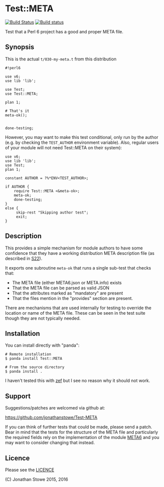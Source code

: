 # Test::META

[![Build Status](https://travis-ci.org/jonathanstowe/Test-META.svg?branch=master)](https://travis-ci.org/jonathanstowe/Test-META)
[![Build status](https://ci.appveyor.com/api/projects/status/github/jonathanstowe/Test-META?svg=true)](https://ci.appveyor.com/project/jonathanstowe/Test-META/branch/master)

Test that a Perl 6 project has a good and proper META file.

## Synopsis

This is the actual `t/030-my-meta.t` from this distribution

```Perl6
#!perl6

use v6;
use lib 'lib';

use Test;
use Test::META;

plan 1;

# That's it
meta-ok();


done-testing;
```


However, you may want to make this test conditional, only run by the
author (e.g. by checking the `TEST_AUTHOR` environment variable). Also,
regular users of your module will not need Test::META on their system):
```Perl6
use v6;
use lib 'lib';
use Test;
plan 1;

constant AUTHOR = ?%*ENV<TEST_AUTHOR>; 

if AUTHOR { 
    require Test::META <&meta-ok>;
    meta-ok;
    done-testing;
}
else {
     skip-rest "Skipping author test";
     exit;
}
```


## Description

This provides a simple mechanism for module authors to have some
confidence that they have a working distribution META description
file (as described in [S22](http://design.perl6.org/S22.html#META6.json)).

It exports one subroutine `meta-ok` that runs a single sub-test that
checks that:

   *  The META file (either META6.json or META.info) exists
   *  That the META file can be parsed as valid JSON
   *  That the attributes marked as "mandatory" are present
   *  That the files mention in the "provides" section are present.

There are mechanisms that are used internally for testing to override the
location or name of the META file. These can be seen in the test suite
though they are not typically needed.

## Installation

You can install directly with "panda":

```
# Remote installation
$ panda install Test::META

# From the source directory
$ panda install .
```

I haven't tested this with [zef](https://github.com/ugexe/zef) but
I see no reason why it should not work.

## Support

Suggestions/patches are welcomed via github at:

https://github.com/jonathanstowe/Test-META

If you can think of further tests that could be made, please send a
patch.  Bear in mind that the tests for the structure of the META file
and particularly the required fields rely on the implementation of the
module [META6](https://github.com/jonathanstowe/META6) and you may want
to consider changing that instead.

## Licence

Please see the [LICENCE](LICENCE)

(C) Jonathan Stowe 2015, 2016
